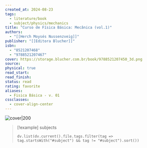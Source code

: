 ```yaml
---
created_at: 2024-08-23
tags:
  - literature/book
  - subject/physics/mechanics
title: "Curso de Física Básica: Mecânica (vol.1)"
authors:
  - "[[Herch Moysés Nussenzveig]]"
publisher: "[[Editora Blucher]]"
isbn:
  - "8521207468"
  - "9788521207467"
cover: https://storage.blucher.com.br/book/9788521207450_3d.png
source: 
physical: true
read_start: 
read_finish: 
status: read
rating: favorite
aliases:
  - Fisica Básica - v. 01
cssclasses:
  - cover-align-center
---
```


![cover|200](https://storage.blucher.com.br/book/9788521207450_3d.png)

> [!example] subjects
> ```dataviewjs
> dv.list(dv.current().file.tags.filter(tag => tag.startsWith("#subject") && tag != "#subject").sort())
> ```
 